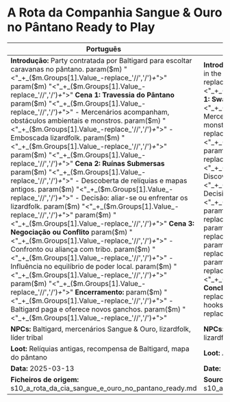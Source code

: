 # A Rota da Companhia Sangue & Ouro no Pântano  Ready to Play

| Português                                                                                                                                                                                                                                                                                                                                                                                                                                                                                                                                                        | English                                                                                                                                                                                                                                                                                                                                                                                                                                                                                                                           |
| ---------------------------------------------------------------------------------------------------------------------------------------------------------------------------------------------------------------------------------------------------------------------------------------------------------------------------------------------------------------------------------------------------------------------------------------------------------------------------------------------------------------------------------------------------------------- | --------------------------------------------------------------------------------------------------------------------------------------------------------------------------------------------------------------------------------------------------------------------------------------------------------------------------------------------------------------------------------------------------------------------------------------------------------------------------------------------------------------------------------- |
| **Introdução:** Party contratada por Baltigard para escoltar caravanas no pântano. param($m) "<"_+_($m.Groups[1].Value_-replace_'//','/')_+_">"  param($m) "<"_+_($m.Groups[1].Value_-replace_'//','/')_+_">" **Cena 1: Travessia do Pântano** param($m) "<"_+_($m.Groups[1].Value_-replace_'//','/')_+_">" - Mercenários acompanham, obstáculos ambientais e monstros. param($m) "<"_+_($m.Groups[1].Value_-replace_'//','/')_+_">" - Emboscada lizardfolk. param($m) "<"_+_($m.Groups[1].Value_-replace_'//','/')_+_">"  param($m) "<"_+_($m.Groups[1].Value_-replace_'//','/')_+_">" **Cena 2: Ruínas Submersas** param($m) "<"_+_($m.Groups[1].Value_-replace_'//','/')_+_">" - Descoberta de relíquias e mapas antigos. param($m) "<"_+_($m.Groups[1].Value_-replace_'//','/')_+_">" - Decisão: aliar-se ou enfrentar os lizardfolk. param($m) "<"_+_($m.Groups[1].Value_-replace_'//','/')_+_">"  param($m) "<"_+_($m.Groups[1].Value_-replace_'//','/')_+_">" **Cena 3: Negociação ou Conflito** param($m) "<"_+_($m.Groups[1].Value_-replace_'//','/')_+_">" - Confronto ou aliança com tribo. param($m) "<"_+_($m.Groups[1].Value_-replace_'//','/')_+_">" - Influência no equilíbrio de poder local. param($m) "<"_+_($m.Groups[1].Value_-replace_'//','/')_+_">"  param($m) "<"_+_($m.Groups[1].Value_-replace_'//','/')_+_">" **Encerramento:** param($m) "<"_+_($m.Groups[1].Value_-replace_'//','/')_+_">" - Baltigard paga e oferece novos ganchos. param($m) "<"_+_($m.Groups[1].Value_-replace_'//','/')_+_">"  | **Introduction:** Party hired by Baltigard to escort caravans in the swamp. param($m) "<"_+_($m.Groups[1].Value_-replace_'//','/')_+_">"  param($m) "<"_+_($m.Groups[1].Value_-replace_'//','/')_+_">" **Scene 1: Swamp Crossing** param($m) "<"_+_($m.Groups[1].Value_-replace_'//','/')_+_">" - Mercenaries accompany, environmental obstacles and monsters. param($m) "<"_+_($m.Groups[1].Value_-replace_'//','/')_+_">" - Lizardfolk ambush. param($m) "<"_+_($m.Groups[1].Value_-replace_'//','/')_+_">"  param($m) "<"_+_($m.Groups[1].Value_-replace_'//','/')_+_">" **Scene 2: Sunken Ruins** param($m) "<"_+_($m.Groups[1].Value_-replace_'//','/')_+_">" - Discovery of relics and old maps. param($m) "<"_+_($m.Groups[1].Value_-replace_'//','/')_+_">" - Decision: ally with or fight lizardfolk. param($m) "<"_+_($m.Groups[1].Value_-replace_'//','/')_+_">"  param($m) "<"_+_($m.Groups[1].Value_-replace_'//','/')_+_">" **Scene 3: Negotiation or Conflict** param($m) "<"_+_($m.Groups[1].Value_-replace_'//','/')_+_">" - Confrontation or alliance with tribe. param($m) "<"_+_($m.Groups[1].Value_-replace_'//','/')_+_">" - Influence on local power balance. param($m) "<"_+_($m.Groups[1].Value_-replace_'//','/')_+_">"  param($m) "<"_+_($m.Groups[1].Value_-replace_'//','/')_+_">" **Conclusion:** param($m) "<"_+_($m.Groups[1].Value_-replace_'//','/')_+_">" - Baltigard pays and offers new hooks. param($m) "<"_+_($m.Groups[1].Value_-replace_'//','/')_+_">"  |
| **NPCs:** Baltigard, mercenários Sangue & Ouro, lizardfolk, líder tribal                                                                                                                                                                                                                                                                                                                                                                                                                                                                                         | **NPCs:** Baltigard, Blood & Gold Company mercenaries, lizardfolk, tribal leader                                                                                                                                                                                                                                                                                                                                                                                                                                                  |
| **Loot:** Relíquias antigas, recompensa de Baltigard, mapa do pântano                                                                                                                                                                                                                                                                                                                                                                                                                                                                                            | **Loot:** Ancient relics, Baltigards reward, swamp map                                                                                                                                                                                                                                                                                                                                                                                                                                                                           |
| **Data:** 2025-03-13                                                                                                                                                                                                                                                                                                                                                                                                                                                                                                                                             | **Date:** 2025-03-13                                                                                                                                                                                                                                                                                                                                                                                                                                                                                                              |
| **Ficheiros de origem:** s10_a_rota_da_cia_sangue_e_ouro_no_pantano_ready.md                                                                                                                                                                                                                                                                                                                                                                                                                                                                                     | **Source files:** s10_a_rota_da_cia_sangue_e_ouro_no_pantano_ready.md                                                                                                                                                                                                                                                                                                                                                                                                                                                             |

























